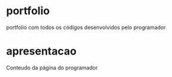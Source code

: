 # portfolio
portfolio com todos os códigos desenvolvidos pelo programador

# apresentacao
Conteudo da página do programador
